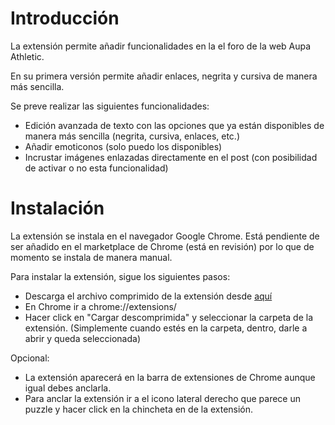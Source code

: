 # Introducción

La extensión permite añadir funcionalidades en la el foro de la web Aupa Athletic.

En su primera versión permite añadir enlaces, negrita y cursiva de manera más sencilla.

Se preve realizar las siguientes funcionalidades:

* Edición avanzada de texto con las opciones que ya están disponibles de manera más sencilla (negrita, cursiva, enlaces, etc.)
* Añadir emoticonos (solo puedo los disponibles)
* Incrustar imágenes enlazadas directamente en el post (con posibilidad de activar o no esta funcionalidad)

# Instalación

La extensión se instala en el navegador Google Chrome. Está pendiente de ser añadido en el marketplace de Chrome (está en revisión) por lo que de momento se instala de manera manual.

Para instalar la extensión, sigue los siguientes pasos:

* Descarga el archivo comprimido de la extensión desde [aquí](https://github.com/Bizkaitarra/aupaathletic_extension/archive/refs/heads/main.zip)
* En Chrome ir a chrome://extensions/
* Hacer click en "Cargar descomprimida" y seleccionar la carpeta de la extensión. (Simplemente cuando estés en la carpeta, dentro, darle a abrir y queda seleccionada)

Opcional:
* La extensión aparecerá en la barra de extensiones de Chrome aunque igual debes anclarla.
* Para anclar la extensión ir a el icono lateral derecho que parece un puzzle y hacer click en la chincheta en de la extensión.
